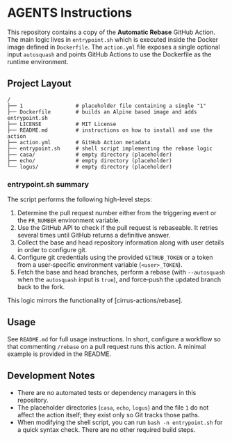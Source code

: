 # AGENTS Instructions

This repository contains a copy of the **Automatic Rebase** GitHub Action. The main
logic lives in `entrypoint.sh` which is executed inside the Docker image defined in
`Dockerfile`. The `action.yml` file exposes a single optional input `autosquash` and
points GitHub Actions to use the Dockerfile as the runtime environment.

## Project Layout

```
/
├── 1                 # placeholder file containing a single "1"
├── Dockerfile        # builds an Alpine based image and adds entrypoint.sh
├── LICENSE           # MIT License
├── README.md         # instructions on how to install and use the action
├── action.yml        # GitHub Action metadata
├── entrypoint.sh     # shell script implementing the rebase logic
├── casa/             # empty directory (placeholder)
├── echo/             # empty directory (placeholder)
└── logus/            # empty directory (placeholder)
```

### entrypoint.sh summary

The script performs the following high-level steps:

1. Determine the pull request number either from the triggering event or the
   `PR_NUMBER` environment variable.
2. Use the GitHub API to check if the pull request is rebaseable. It retries
   several times until GitHub returns a definitive answer.
3. Collect the base and head repository information along with user details in
   order to configure git.
4. Configure git credentials using the provided `GITHUB_TOKEN` or a token from
   a user‑specific environment variable (`<user>_TOKEN`).
5. Fetch the base and head branches, perform a rebase (with `--autosquash` when
   the `autosquash` input is `true`), and force‑push the updated branch back to
   the fork.

This logic mirrors the functionality of [cirrus-actions/rebase].

## Usage

See `README.md` for full usage instructions. In short, configure a workflow so
that commenting `/rebase` on a pull request runs this action. A minimal example
is provided in the README.

## Development Notes

- There are no automated tests or dependency managers in this repository.
- The placeholder directories (`casa`, `echo`, `logus`) and the file `1` do not
  affect the action itself; they exist only so Git tracks those paths.
- When modifying the shell script, you can run `bash -n entrypoint.sh` for a
  quick syntax check. There are no other required build steps.

